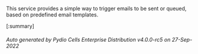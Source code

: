






This service provides a simple way to trigger emails to be sent or queued, based on predefined email templates.

[:summary]

###### Auto generated by Pydio Cells Enterprise Distribution v4.0.0-rc5 on 27-Sep-2022
